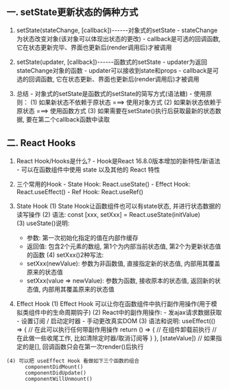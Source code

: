 ## 一. setState更新状态的俩种方式
  1. setState(stateChange, [callback])------对象式的setState
    - stateChange为状态改变对象(该对象可以体现出状态的更改)
    - callback是可选的回调函数, 它在状态更新完毕、界面也更新后(render调用后)才被调用
  
  2. setState(updater, [callback])------函数式的setState
    - updater为返回stateChange对象的函数
    - updater可以接收到state和props
    - callback是可选的回调函数, 它在状态更新、界面也更新后(render调用后)才被调用
  
  3. 总结
    - 对象式的setState是函数式的setState的简写方式(语法糖)
    - 使用原则： (1) 如果新状态不依赖于原状态 ===> 使用对象方式
                (2) 如果新状态依赖于原状态 ===> 使用函数方式
                (3) 如果需要在setState()执行后获取最新的状态数据, 要在第二个callback函数中读取

## 二. React Hooks
  1. React Hook/Hooks是什么?
    - Hook是React 16.8.0版本增加的新特性/新语法
    - 可以在函数组件中使用 state 以及其他的 React 特性

  2. 三个常用的Hook
    - State Hook: React.useState()
    - Effect Hook: React.useEffect()
    - Ref Hook: React.useRef()
  
  3. State Hook
    (1) State Hook让函数组件也可以有state状态, 并进行状态数据的读写操作
    (2) 语法: const [xxx, setXxx] = React.useState(initValue)  
    (3) useState()说明:
        - 参数: 第一次初始化指定的值在内部作缓存
        - 返回值: 包含2个元素的数组, 第1个为内部当前状态值, 第2个为更新状态值的函数
    (4) setXxx()2种写法:
        - setXxx(newValue): 参数为非函数值, 直接指定新的状态值, 内部用其覆盖原来的状态值
        - setXxx(value => newValue): 参数为函数, 接收原本的状态值, 返回新的状态值, 内部用其覆盖原来的状态值
  
  4. Effect Hook
    (1) Effect Hook 可以让你在函数组件中执行副作用操作(用于模拟类组件中的生命周期钩子)
    (2) React中的副作用操作:
          - 发ajax请求数据获取
          - 设置订阅 / 启动定时器
          - 手动更改真实DOM
    (3) 语法和说明: 
          useEffect(() => { 
            // 在此可以执行任何带副作用操作
            return () => { // 在组件卸载前执行
              // 在此做一些收尾工作, 比如清除定时器/取消订阅等
            }
          }, [stateValue]) // 如果指定的是[], 回调函数只会在第一次render()后执行
        
    (4) 可以把 useEffect Hook 看做如下三个函数的组合
          componentDidMount()
          componentDidUpdate()
          componentWillUnmount() 
